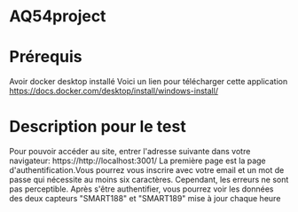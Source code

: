 ﻿# AQ54project

# Prérequis
Avoir docker desktop installé
Voici un lien pour télécharger cette application https://docs.docker.com/desktop/install/windows-install/

# Description pour le test
Pour pouvoir accéder au site, entrer l'adresse suivante dans votre navigateur: https://http://localhost:3001/
La première page est la page d'authentification.Vous pourrez vous inscrire avec votre email et un mot de passe qui nécessite au moins six caractères. Cependant, les erreurs ne sont pas perceptible.
Après s'être authentifier, vous pourrez voir les données des deux capteurs "SMART188" et "SMART189" mise à jour chaque heure
